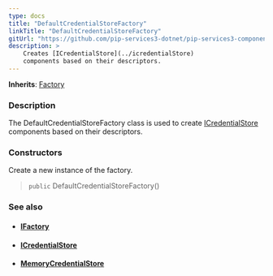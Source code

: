 ```yaml
---
type: docs
title: "DefaultCredentialStoreFactory"
linkTitle: "DefaultCredentialStoreFactory"
gitUrl: "https://github.com/pip-services3-dotnet/pip-services3-components-dotnet"
description: >
    Creates [ICredentialStore](../icredentialStore)
    components based on their descriptors.
---
```


**Inherits**: [Factory](../../build/factory)

### Description

The DefaultCredentialStoreFactory class is used to create [ICredentialStore](../icredentialStore) components based on their descriptors.

### Constructors
Create a new instance of the factory.

> `public` DefaultCredentialStoreFactory()


### See also
- #### [IFactory](../../build/ifactory)
- #### [ICredentialStore](../icredentialStore)
- #### [MemoryCredentialStore](../memory_credential_store)
